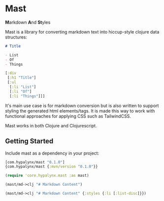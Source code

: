 # Mast

**M**arkdown **A**nd **St**yles

Mast is a library for converting markdown text into hiccup-style clojure data structures:

```markdown
# Title

- List
- Of
- Things
```

```clojure
[:div
 [:h1 "Title"]
 [:ul
  [:li "List"]
  [:li "Of"]
  [:li "Things"]]]
```

It's main use case is for markdown conversion but is also written to support styling the generated
html elements/tags. It is made this way to work with functional approaches for applying CSS such as
TailwindCSS.

Mast works in both Clojure and Clojurescript.

## Getting Started

Include mast as a dependency in your project: 
```clojure
[com.hypalynx/mast "0.1.0"]
{com.hypalynx/mast {:mvn/version "0.1.0"}}
```

```clojure
(require 'core.hypalynx.mast :as mast)

(mast/md->clj "# Markdown Content")

(mast/md->clj "# Markdown Content" {:styles {:li [:list-disc]}})
```
